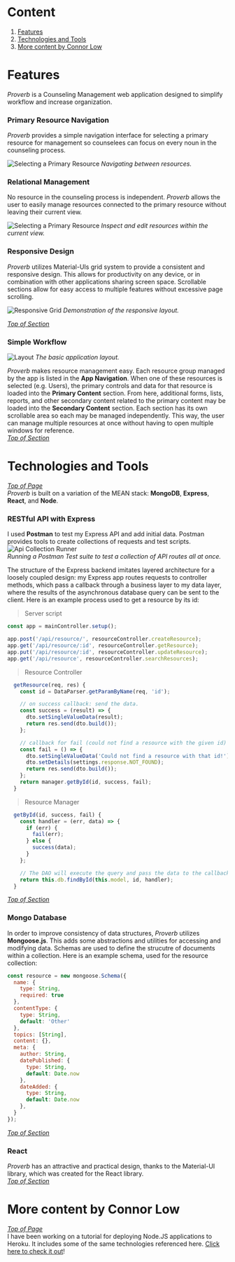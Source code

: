 # Content
1. [Features](#Features)
2. [Technologies and Tools](#Technologies-and-Tools)
3. [More content by Connor Low](#More-content-by-Connor-Low)
# Features
*Proverb* is a Counseling Management web application designed to simplify workflow and increase organization.  

### Primary Resource Navigation
*Proverb* provides a simple navigation interface for selecting a primary resource for management so counselees can focus on every noun in the counseling process.

![Selecting a Primary Resource](img/primary-resource.gif)
*Navigating between resources.*  

### Relational Management
No resource in the counseling process is independent. *Proverb* allows the user to easily manage resources connected to the primary resource without leaving their current view.

![Selecting a Primary Resource](img/secondary-resource.gif)
*Inspect and edit resources within the current view.*  

### Responsive Design
*Proverb* utilizes Material-UIs grid system to provide a consistent and responsive design. This allows for productivity on any device, or in combination with other applications sharing screen space. Scrollable sections allow for easy access to multiple features without excessive page scrolling.   

![Responsive Grid](img/responsive.gif)
*Demonstration of the responsive layout.* 

[*Top of Section*](#Features)  

### Simple Workflow 
![Layout](img/layout.png)
*The basic application layout.*  

*Proverb* makes resource management easy. Each resource group managed by the app is listed in the **App Navigation**. When one of these resources is selected (e.g. Users), the primary controls and data for that resource is loaded into the **Primary Content** section. From here, additional forms, lists, reports, and other secondary content related to the primary content may be loaded into the **Secondary Content** section. Each section has its own scrollable area so each may be managed independently. This way, the user can manage multiple resources at once without having to open multiple windows for reference.    
[*Top of Section*](#Features)  

# Technologies and Tools
[*Top of Page*](#Content)  
*Proverb* is built on a variation of the MEAN stack: **MongoDB**, **Express**, **React**, and **Node**.
### RESTful API with Express
I used **Postman** to test my Express API and add initial data. Postman provides tools to create collections of requests and test scripts.
![Api Collection Runner](img/api_test_suite.gif)  
*Running a Postman Test suite to test a collection of API routes all at once.*

The structure of the Express backend imitates layered architecture for a loosely coupled design: my Express app routes requests to controller methods, which pass a callback through a business layer to my data layer, where the results of the asynchronous database query can be sent to the client. Here is an example process used to get a resource by its id:
> Server script
```js 
const app = mainController.setup();

app.post('/api/resource/', resourceController.createResource);
app.get('/api/resource/:id', resourceController.getResource);
app.put('/api/resource/:id', resourceController.updateResource);
app.get('/api/resource', resourceController.searchResources);
```
> Resource Controller
```js
  getResource(req, res) {
    const id = DataParser.getParamByName(req, 'id');

    // on success callback: send the data.
    const success = (result) => {
      dto.setSingleValueData(result);
      return res.send(dto.build());
    };

    // callback for fail (could not find a resource with the given id)
    const fail = () => {
      dto.setSingleValueData('Could not find a resource with that id!');
      dto.setDetails(settings.response.NOT_FOUND);
      return res.send(dto.build());
    };
    return manager.getById(id, success, fail);
  }
```
> Resource Manager
```js
  getById(id, success, fail) {
    const handler = (err, data) => {
      if (err) {
        fail(err);
      } else {
        success(data);
      }
    };

    // The DAO will execute the query and pass the data to the callback functions defined in the Controller.
    return this.db.findById(this.model, id, handler);
  }
```
[*Top of Section*](#Technologies-and-Tools)  
### Mongo Database
In order to improve consistency of data structures, *Proverb* utilizes **Mongoose.js**. This adds some abstractions and utilities for accessing and modifying data. Schemas are used to define the strucutre of documents within a collection. Here is an example schema, used for the resource collection:
```js
const resource = new mongoose.Schema({
  name: {
    type: String,
    required: true
  },
  contentType: {
    type: String,
    default: 'Other'
  },
  topics: [String],
  content: {},
  meta: {
    author: String,
    datePublished: {
      type: String,
      default: Date.now
    },
    dateAdded: {
      type: String,
      default: Date.now
    },
  }
});
```  
[*Top of Section*](#Technologies-and-Tools)  

### React
*Proverb* has an attractive and practical design, thanks to the Material-UI library, which was created for the React library.  
[*Top of Section*](#Technologies-and-Tools)  

# More content by Connor Low
[*Top of Page*](#Content)  
I have been working on a tutorial for deploying Node.JS applications to Heroku. It includes some of the same technologies referenced here. [Click here to check it out](https://github.com/ConnorJamesLow/icc-heroku)!